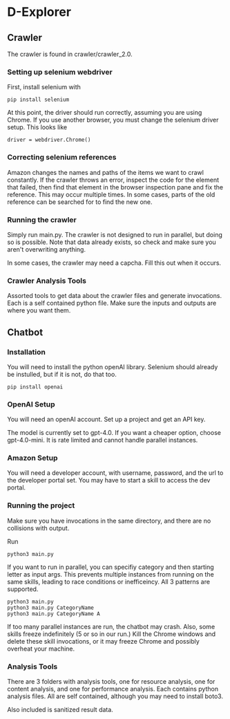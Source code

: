 # D-Explorer

## Crawler

The crawler is found in crawler/crawler_2.0.

### Setting up selenium webdriver

First, install selenium with
```
pip install selenium
```

At this point, the driver should run correctly, assuming you are using Chrome. If you use another browser, you must change the selenium driver setup.
This looks like 
```
driver = webdriver.Chrome()
```

### Correcting selenium references

Amazon changes the names and paths of the items we want to crawl constantly. If the crawler throws an error,
inspect the code for the element that failed, then find that element in the browser inspection pane and fix the reference.
This may occur multiple times. In some cases, parts of the old reference can be searched for to find the new one.

### Running the crawler

Simply run main.py.  The crawler is not designed to run in parallel, but doing so is possible.
Note that data already exists, so check and make sure you aren't overwriting anything.

In some cases, the crawler may need a capcha. Fill this out when it occurs.

### Crawler Analysis Tools
 
 Assorted tools to get data about the crawler files and generate invocations. Each is a self contained python file. Make sure the inputs
 and outputs are where you want them.

## Chatbot

### Installation
You will need to install the python openAI library. Selenium should already be instulled, but if it is not, do that too.

```
pip install openai
```

### OpenAI Setup
You will need an openAI account. Set up a project and get an API key.

The model is currently set to gpt-4.0. If you want a cheaper option, choose gpt-4.0-mini. It is rate limited and cannot
handle parallel instances.

### Amazon Setup
You will need a developer account, with username, password, and the url to the developer portal set. You
may have to start a skill to access the dev portal.

### Running the project
Make sure you have invocations in the same directory, and there are no collisions with output.

Run 
```
python3 main.py 
```

If you want to run in parallel, you can specifiy category and then starting letter as input args.
This prevents multiple instances from running on the same skills, leading to race conditions or
inefficeincy.  All 3 patterns are supported.

```
python3 main.py
python3 main.py CategoryName
python3 main.py CategoryName A
```

If too many parallel instances are run, the chatbot may crash. Also, some skills freeze indefinitely (5 or so in our run.)
Kill the Chrome windows and delete these skill invocations, or it may freeze Chrome and possibly overheat your machine.

### Analysis Tools

There are 3 folders with analysis tools, one for resource analysis, one for content analysis, and one for performance analysis.
Each contains python analysis files. All are self contained, although you may need to install boto3.

Also included is sanitized result data.

